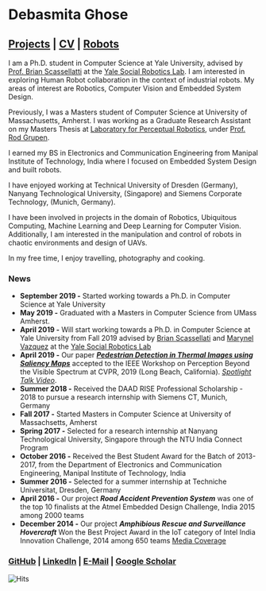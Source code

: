 # Debasmita Ghose

## [Projects](https://debasmitaghose.github.io/Projects/) | [CV](https://debasmitaghose.github.io/CV/) | [Robots](https://debasmitaghose.github.io/Robots/)



I am a Ph.D. student in Computer Science at Yale University,  advised by [Prof. Brian Scassellatti](http://cs-www.cs.yale.edu/homes/scaz/) at the [Yale Social Robotics Lab](https://scazlab.yale.edu/). I am interested in exploring Human Robot collaboration in the context of industrial robots. My areas of interest are Robotics, Computer Vision and Embedded System Design.  


Previously, I was a Masters student of Computer Science at University of Massachusetts, Amherst. I was working as a Graduate Research Assistant on my Masters Thesis at [Laboratory for Perceptual Robotics](https://www-robotics.cs.umass.edu/), under [Prof. Rod Grupen](http://www-robotics.cs.umass.edu/~grupen/home.html). 

I earned my BS in Electronics and Communication Engineering from Manipal Institute of Technology, India where I focused on Embedded System Design and built robots. 

I have enjoyed working at Technical University of Dresden (Germany), Nanyang Technological University, (Singapore) and Siemens Corporate Technology, (Munich, Germany). 

I have been involved in projects in the domain of Robotics,  Ubiquitous Computing,  Machine Learning and Deep Learning for Computer Vision. Additionally,  I am interested in the manipulation and control of robots in chaotic environments and design of UAVs.

In my free time, I enjoy travelling, photography and cooking. 

### News

- **September 2019 -** Started working towards a Ph.D. in Computer Science at Yale University
- **May 2019 -** Graduated with a Masters in Computer Science from UMass Amherst. 
- **April 2019 -** Will start working towards a Ph.D. in Computer Science at Yale University from Fall 2019 advised by [Brian Scassellati](http://cs-www.cs.yale.edu/homes/scaz/) and [Marynel Vazquez](http://www.marynel.net/) at the [Yale Social Robotics Lab](https://scazlab.yale.edu/)
- **April 2019 -** Our paper [***Pedestrian Detection in Thermal Images using Saliency Maps***](https://arxiv.org/abs/1904.06859?context=cs) accepted to the IEEE Workshop on Perception Beyond the Visible Spectrum at CVPR, 2019 (Long Beach, California). <span style="color:red">*[Spotlight Talk Video](https://www.youtube.com/watch?v=Ohs6VUkdcQU&t=19s)*</span>.
- **Summer 2018 -** Received the DAAD RISE Professional Scholarship - 2018 to pursue a research internship with Siemens CT, Munich, Germany
- **Fall 2017 -** Started Masters in Computer Science at University of Massachsetts, Amherst 
- **Spring 2017 -** Selected for a research internship at Nanyang Technological University, Singapore through the NTU India Connect Program 
- **October 2016 -** Received the Best Student Award for the Batch of 2013-2017, from the Department of Electronics and Communication Engineering, Manipal Institute of Technology, India
- **Summer 2016 -** Selected for a summer internship at Techniche Universitat, Dresden, Germany
- **April 2016 -** Our project ***Road Accident Prevention System*** was one of the top 10 finalists at the Atmel Embedded Design Challenge, India 2015 among 2000 teams
- **December 2014 -** Our project ***Amphibious Rescue and Surveillance Hovercraft*** Won the Best Project Award in the IoT category of Intel India Innovation Challenge, 2014 among 650 teams [Media Coverage](http://thebengalurutimes.blogspot.com/2014/12/intel-india-hosts-first-ever-intel.html)


### [GitHub](https://github.com/DebasmitaGhose/) | [LinkedIn](https://www.linkedin.com/in/debasmita-ghose-59859763/) | <a href="mailto:dghose@umass.edu" target="_top">E-Mail</a> | [Google Scholar](https://scholar.google.com/citations?user=cgF857gAAAAJ&hl=en)

![Hits](https://hitcounter.pythonanywhere.com/count/tag.svg?url=https%3A%2F%2Fdebasmitaghose.github.io%2FDebasmita-Ghose%2F)
